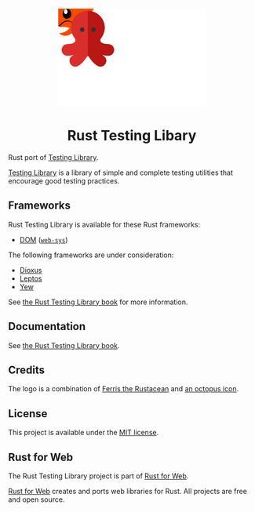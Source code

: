 <p align="center">
    <a href="./logo.svg">
        <img src="./logo.svg" width="300" height="200" alt="Rust Testing Library Logo">
    </a>
</p>

<h1 align="center">Rust Testing Libary</h1>

Rust port of [Testing Library](https://testing-library.com/).

[Testing Library](https://testing-library.com/) is a library of simple and complete testing utilities that encourage good testing practices.

## Frameworks

Rust Testing Library is available for these Rust frameworks:

- [DOM](./packages/dom) ([`web-sys`](https://rustwasm.github.io/wasm-bindgen/web-sys/index.html))

The following frameworks are under consideration:

- [Dioxus](https://dioxuslabs.com/)
- [Leptos](https://leptos.dev/)
- [Yew](https://yew.rs/)

See [the Rust Testing Library book](https://testing-library.rustforweb.org/introduction.html#frameworks) for more information.

## Documentation

See [the Rust Testing Library book](https://testing-library.rustforweb.org).

## Credits

The logo is a combination of [Ferris the Rustacean](https://rustacean.net/) and [an octopus icon](https://www.svgrepo.com/svg/164420/octopus).

## License

This project is available under the [MIT license](LICENSE.md).

## Rust for Web

The Rust Testing Library project is part of [Rust for Web](https://github.com/RustForWeb).

[Rust for Web](https://github.com/RustForWeb) creates and ports web libraries for Rust. All projects are free and open source.
